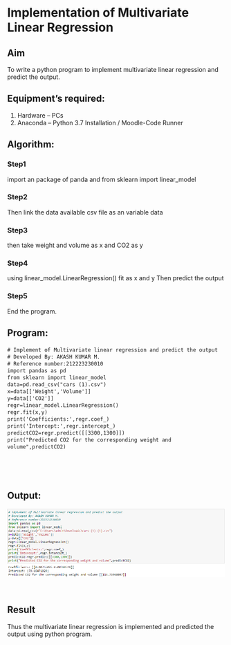 # Implementation of Multivariate Linear Regression
## Aim
To write a python program to implement multivariate linear regression and predict the output.
## Equipment’s required:
1.	Hardware – PCs
2.	Anaconda – Python 3.7 Installation / Moodle-Code Runner
## Algorithm:
### Step1
import an package of panda and from sklearn import linear_model
<br>

### Step2
Then link the data available csv file as an variable data
<br>

### Step3
then take weight and volume as x and CO2 as y
<br>

### Step4
using linear_model.LinearRegression() fit as x and y Then predict the output
<br>

### Step5
End the program.
<br>

## Program:
```
# Implement of Multivariate linear regression and predict the output
# Developed By: AKASH KUMAR M.
# Reference number:212223230010
import pandas as pd
from sklearn import linear_model
data=pd.read_csv("cars (1).csv")
x=data[['Weight','Volume']]
y=data[['CO2']]
regr=linear_model.LinearRegression()
regr.fit(x,y)
print('Coefficients:',regr.coef_)
print('Intercept:',regr.intercept_)
predictCO2=regr.predict([[3300,1300]])
print("Predicted CO2 for the corresponding weight and volume",predictCO2)





```
## Output:
![output](./multiverseoutput.png)


<br>

## Result
Thus the multivariate linear regression is implemented and predicted the output using python program.